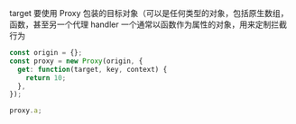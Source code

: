 target 要使用 Proxy 包装的目标对象（可以是任何类型的对象，包括原生数组，函数，甚至另一个代理
handler 一个通常以函数作为属性的对象，用来定制拦截行为

```js
const origin = {};
const proxy = new Proxy(origin, {
  get: function(target, key, context) {
    return 10;
  },
});

proxy.a;
```
